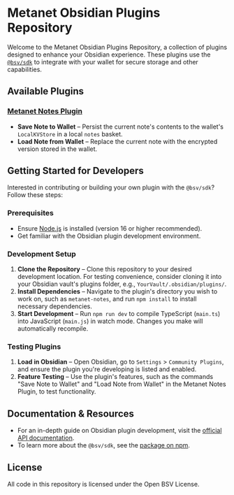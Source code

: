 # Metanet Obsidian Plugins Repository

Welcome to the Metanet Obsidian Plugins Repository, a collection of plugins designed to enhance your Obsidian experience. These plugins use the [`@bsv/sdk`](https://www.npmjs.com/package/@bsv/sdk) to integrate with your wallet for secure storage and other capabilities.

## Available Plugins

### [Metanet Notes Plugin](./metanet-notes)

- **Save Note to Wallet** – Persist the current note's contents to the wallet's `LocalKVStore` in a local `notes` basket.
- **Load Note from Wallet** – Replace the current note with the encrypted version stored in the wallet.

## Getting Started for Developers

Interested in contributing or building your own plugin with the `@bsv/sdk`? Follow these steps:

### Prerequisites

- Ensure [Node.js](https://nodejs.org/) is installed (version 16 or higher recommended).
- Get familiar with the Obsidian plugin development environment.

### Development Setup

1. **Clone the Repository** – Clone this repository to your desired development location. For testing convenience, consider cloning it into your Obsidian vault's plugins folder, e.g., `YourVault/.obsidian/plugins/`.
2. **Install Dependencies** – Navigate to the plugin's directory you wish to work on, such as `metanet-notes`, and run `npm install` to install necessary dependencies.
3. **Start Development** – Run `npm run dev` to compile TypeScript (`main.ts`) into JavaScript (`main.js`) in watch mode. Changes you make will automatically recompile.

### Testing Plugins

1. **Load in Obsidian** – Open Obsidian, go to `Settings` > `Community Plugins`, and ensure the plugin you're developing is listed and enabled.
2. **Feature Testing** – Use the plugin's features, such as the commands "Save Note to Wallet" and "Load Note from Wallet" in the Metanet Notes Plugin, to test functionality.

## Documentation & Resources

- For an in-depth guide on Obsidian plugin development, visit the [official API documentation](https://github.com/obsidianmd/obsidian-api).
- To learn more about the `@bsv/sdk`, see the [package on npm](https://www.npmjs.com/package/@bsv/sdk).

## License

All code in this repository is licensed under the Open BSV License.
